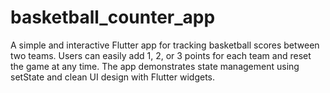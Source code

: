 # basketball_counter_app
A simple and interactive Flutter app for tracking basketball scores between two teams. Users can easily add 1, 2, or 3 points for each team and reset the game at any time. The app demonstrates state management using setState and clean UI design with Flutter widgets.
